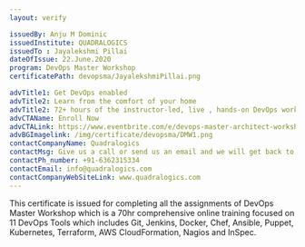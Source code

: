 ```yaml
---
layout: verify

issuedBy: Anju M Dominic
issuedInstitute: QUADRALOGICS
issuedTo : Jayalekshmi Pillai
dateOfIssue: 22.June.2020
program: DevOps Master Workshop
certificatePath: devopsma/JayalekshmiPillai.png

advTitle1: Get DevOps enabled 
advTitle2: Learn from the comfort of your home
advTitle2: 72+ hours of the instructor-led, live , hands-on DevOps workshop
advCTAName: Enroll Now
advCTALink: https://www.eventbrite.com/e/devops-master-architect-workshop-tickets-107076249946
advBGImagelink: /img/certificate/devopsma/DMW1.png
contactCompanyName: Quadralogics 
contactMsg: Give us a call or send us an email and we will get back to you as soon as possible!
contactPh_number: +91-6362315334
contactEmail: info@quadralogics.com
contactCompanyWebSiteLink: www.quadralogics.com
---
```

This certificate is issued for completing all the assignments of DevOps Master Workshop which is a 70hr comprehensive online training focused on 11 DevOps Tools which includes Git, Jenkins, Docker, Chef, Ansible, Puppet, Kubernetes, Terraform, AWS CloudFormation, Nagios and InSpec. 